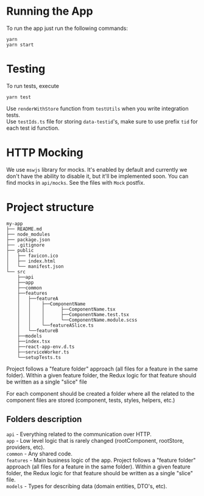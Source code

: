 # Running the App
To run the app just run the following commands:
```
yarn
yarn start
```

# Testing
To run tests, execute
```
yarn test
```

Use `renderWithStore` function from `testUtils` when you write integration tests.  
Use `testIds.ts` file for storing `data-testid`'s, make sure to use prefix `tid` for each test id function.

# HTTP Mocking
We use `mswjs` library for mocks. It's enabled by default and currently we don't have the ability to disable it, but it'll be implemented soon. You can find mocks in `api/mocks`. See the files with `Mock` postfix. 
# Project structure
```
my-app
├── README.md
├── node_modules
├── package.json
├── .gitignore
├── public
│   ├── favicon.ico
│   ├── index.html
│   └── manifest.json
└── src
    ├──api 
    ├──app 
    ├──common 
    ├──features
    │   ├──featureA
    │   │    ├──ComponentName
    │   │    │      ├──ComponentName.tsx
    │   │    │      ├──ComponentName.test.tsx
    │   │    │      └──ComponentName.module.scss
    │   │    └──featureASlice.ts
    │   └──featureB
    ├──models 
    ├──index.tsx 
    ├──react-app-env.d.ts
    ├──serviceWorker.ts
    └──setupTests.ts
```

Project follows a "feature folder" approach (all files for a feature in the same folder). Within a given feature folder, the Redux logic for that feature should be written as a single "slice" file

For each component should be created a folder where all the related to the component files are stored (component, tests, styles, helpers, etc.)

## Folders description
`api` - Everything related to the communication over HTTP.  
`app` - Low level logic that is rarely changed (rootComponent, rootStore, providers, etc).  
`common` - Any shared code.  
`features` - Main business logic of the app. Project follows a "feature folder" approach (all files for a feature in the same folder). Within a given feature folder, the Redux logic for that feature should be written as a single "slice" file.  
`models` - Types for describing data (domain entities, DTO's, etc).